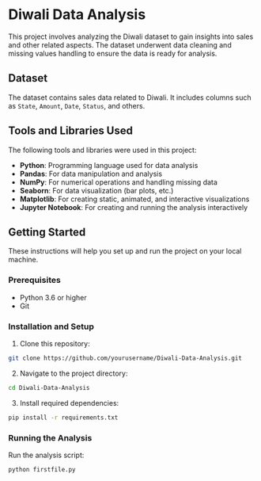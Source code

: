 # Diwali Data Analysis

This project involves analyzing the Diwali dataset to gain insights into sales and other related aspects. The dataset underwent data cleaning and missing values handling to ensure the data is ready for analysis.

## Dataset

The dataset contains sales data related to Diwali. It includes columns such as `State`, `Amount`, `Date`, `Status`, and others.

## Tools and Libraries Used

The following tools and libraries were used in this project:
- **Python**: Programming language used for data analysis
- **Pandas**: For data manipulation and analysis
- **NumPy**: For numerical operations and handling missing data
- **Seaborn**: For data visualization (bar plots, etc.)
- **Matplotlib**: For creating static, animated, and interactive visualizations
- **Jupyter Notebook**: For creating and running the analysis interactively

## Getting Started

These instructions will help you set up and run the project on your local machine.

### Prerequisites

* Python 3.6 or higher
* Git

### Installation and Setup

1. Clone this repository:
```bash
git clone https://github.com/yourusername/Diwali-Data-Analysis.git
```

2. Navigate to the project directory:
```bash
cd Diwali-Data-Analysis
```

3. Install required dependencies:
```bash
pip install -r requirements.txt
```

### Running the Analysis

Run the analysis script:
```bash
python firstfile.py
```
